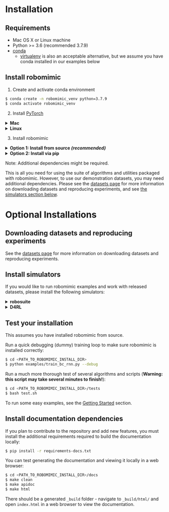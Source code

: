 # Installation

## Requirements

- Mac OS X or Linux machine
- Python >= 3.6 (recommended 3.7.9)
- [conda](https://www.anaconda.com/products/individual) 
  - [virtualenv](https://virtualenv.pypa.io/en/latest/) is also an acceptable alternative, but we assume you have conda installed in our examples below

## Install robomimic
1. Create and activate conda environment
```sh
$ conda create -n robomimic_venv python=3.7.9
$ conda activate robomimic_venv
```

2. Install [PyTorch](https://pytorch.org/)
<details>
  <summary><b>Mac</b></summary>
<p>

```sh
# Can change pytorch, torchvision versions
# We don't install cudatoolkit since Mac does not have NVIDIA GPU
$ conda install pytorch==1.6.0 torchvision==0.7.0 -c pytorch
```

</p>
</details>

<details>
  <summary><b>Linux</b></summary>
<p>

```sh
# Can change pytorch, torchvision versions
$ conda install pytorch==1.6.0 torchvision==0.7.0 cudatoolkit=10.2 -c pytorch
```

</p>
</details>


3. Install robomimic

<details>
  <summary><b>Option 1: Install from source <i>(recommended)</i></b></summary>
<p>

```sh
$ cd <PATH_TO_YOUR_INSTALL_DIRECTORY>
$ git clone https://github.com/ARISE-Initiative/robomimic.git
$ cd robomimic
$ pip install -e .
```

</p>
</details>

<details>
  <summary><b>Option 2: Install via pip</b></summary>
<p>

```sh
$ pip install robomimic
```

</p>
</details>

<div class="admonition note">
<p class="admonition-title">Note: Additional dependencies might be required.</p>

This is all you need for using the suite of algorithms and utilities packaged with robomimic. However, to use our demonstration datasets, you may need additional dependencies. Please see the [datasets page](../datasets/overview.html) for more information on downloading datasets and reproducing experiments, and see [the simulators section below](installation.html#install-simulators).
</div>


# Optional Installations

## Downloading datasets and reproducing experiments

See the [datasets page](../datasets/overview.html) for more information on downloading datasets and reproducing experiments.

## Install simulators

If you would like to run robomimic examples and work with released datasets, please install the following simulators:

<details>
  <summary><b>robosuite</b></summary>
<p>
 Required for running most robomimic examples and released datasets. Compatible with robosuite v1.2+. Install via:

```sh
# From source (recommended)
$ cd <PATH_TO_INSTALL_DIR>
$ git clone https://github.com/ARISE-Initiative/robosuite.git
$ cd robosuite
$ pip install -r requirements.txt
OR
# Via pip
$ pip install robosuite
```

**(Optional)** to use our released datasets and reproduce our experiments, switch to our `offline_study` branch (requires installing robosuite from source):

```sh
git checkout offline_study
```

<div class="admonition warning">
<p class="admonition-title">mujoco-py dependency!</p>

Robosuite requires [mujoco-py](https://github.com/openai/mujoco-py). If you are on an Ubuntu machine with a GPU, you should make sure that the `GPU` version of `mujoco-py` gets built, so that image rendering is fast (crucial for working with image datasets!).

An easy way to ensure this is to clone the repository, change [this line](https://github.com/openai/mujoco-py/blob/4830435a169c1f3e3b5f9b58a7c3d9c39bdf4acb/mujoco_py/builder.py#L74) to `Builder = LinuxGPUExtensionBuilder`, and install from source by running `pip install -e .` in the `mujoco-py` root directory.

</div>

</p>
</details>


<details>
  <summary><b>D4RL</b></summary>
<p>

Useful for running some of our algorithms on the [D4RL](https://arxiv.org/abs/2004.07219) datasets.

Install via the instructions [here](https://github.com/rail-berkeley/d4rl).

</p>
</details>


## Test your installation
This assumes you have installed robomimic from source.

Run a quick debugging (dummy) training loop to make sure robomimic is installed correctly:
```sh
$ cd <PATH_TO_ROBOMIMIC_INSTALL_DIR>
$ python examples/train_bc_rnn.py --debug
```

Run a much more thorough test of several algorithms and scripts (**Warning: this script may take several minutes to finish!**):
```sh
$ cd <PATH_TO_ROBOMIMIC_INSTALL_DIR>/tests
$ bash test.sh
```

To run some easy examples, see the [Getting Started](./getting_started.html) section.

## Install documentation dependencies

If you plan to contribute to the repository and add new features, you must install the additional requirements required to build the documentation locally:

```sh
$ pip install -r requirements-docs.txt
```

You can test generating the documentation and viewing it locally in a web browser:
```sh
$ cd <PATH_TO_ROBOMIMIC_INSTALL_DIR>/docs
$ make clean
$ make apidoc
$ make html
```

There should be a generated `_build` folder - navigate to `_build/html/` and open `index.html` in a web browser to view the documentation.
